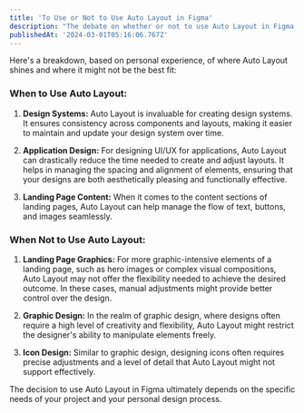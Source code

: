 ```yaml
---
title: 'To Use or Not to Use Auto Layout in Figma'
description: "The debate on whether or not to use Auto Layout in Figma is a hot topic that frequently surfaces on Twitter. Based on my experience with this feature, I've developed some insights and guidelines on when and how to leverage Auto Layout to its full potential."
publishedAt: '2024-03-01T05:16:06.767Z'
---
```


Here's a breakdown, based on personal experience, of where Auto Layout shines and where it might not be the best fit:

### When to Use Auto Layout:

1. **Design Systems:** Auto Layout is invaluable for creating design systems. It ensures consistency across components and layouts, making it easier to maintain and update your design system over time.

2. **Application Design:** For designing UI/UX for applications, Auto Layout can drastically reduce the time needed to create and adjust layouts. It helps in managing the spacing and alignment of elements, ensuring that your designs are both aesthetically pleasing and functionally effective.

3. **Landing Page Content:** When it comes to the content sections of landing pages, Auto Layout can help manage the flow of text, buttons, and images seamlessly.

### When Not to Use Auto Layout:

1. **Landing Page Graphics:** For more graphic-intensive elements of a landing page, such as hero images or complex visual compositions, Auto Layout may not offer the flexibility needed to achieve the desired outcome. In these cases, manual adjustments might provide better control over the design.

2. **Graphic Design:** In the realm of graphic design, where designs often require a high level of creativity and flexibility, Auto Layout might restrict the designer's ability to manipulate elements freely.

3. **Icon Design:** Similar to graphic design, designing icons often requires precise adjustments and a level of detail that Auto Layout might not support effectively.

The decision to use Auto Layout in Figma ultimately depends on the specific needs of your project and your personal design process.
